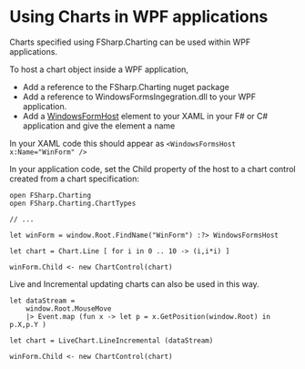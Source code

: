 # Using Charts in WPF applications

Charts specified using FSharp.Charting can be used within WPF applications.

To host a chart object inside a WPF application, 

 * Add a reference to the FSharp.Charting nuget package
 * Add a reference to WindowsFormsIngegration.dll to your WPF application.
 * Add a [WindowsFormHost](http://msdn.microsoft.com/en-us/library/ms751761.aspx) element to your XAML in your F# or C# application and give the element a name
 
In your XAML code this should appear as ```<WindowsFormsHost x:Name="WinForm" />```

In your application code, set the Child property of the host to a chart control created from a chart specification:

    open FSharp.Charting
    open FSharp.Charting.ChartTypes
    
    // ...
    
    let winForm = window.Root.FindName("WinForm") :?> WindowsFormsHost

    let chart = Chart.Line [ for i in 0 .. 10 -> (i,i*i) ]
       
    winForm.Child <- new ChartControl(chart)


Live and Incremental updating charts can also be used in this way.

    let dataStream = 
        window.Root.MouseMove 
        |> Event.map (fun x -> let p = x.GetPosition(window.Root) in p.X,p.Y )
       
    let chart = LiveChart.LineIncremental (dataStream)
       
    winForm.Child <- new ChartControl(chart)
